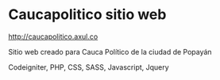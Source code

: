 # Caucapolitico sitio web

http://caucapolitico.axul.co

Sitio web creado para Cauca Político de la ciudad de Popayán

Codeigniter, PHP, CSS, SASS, Javascript, Jquery
